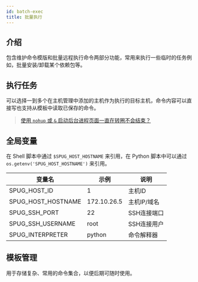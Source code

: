 ```yaml
---
id: batch-exec
title: 批量执行
---
```


## 介绍

包含维护命令模版和批量远程执行命令两部分功能，常用来执行一些临时的任务例如，批量安装/卸载某个依赖包等。

## 执行任务
可以选择一到多个在主机管理中添加的主机作为执行的目标主机，命令内容可以直接写也支持从模板中读取已保存的命令。
> [使用 `nohup` 或 `&` 启动后台进程页面一直在转圈不会结束？](/docs/install-error#使用-nohup-启动后台进程页面一直在转圈不会结束？)

## 全局变量
在 Shell 脚本中通过 `$SPUG_HOST_HOSTNAME` 来引用，在 Python 脚本中可以通过 `os.getenv('SPUG_HOST_HOSTNAME')` 来引用。

| 变量名 | 示例 | 说明 |
|--|--|--|
| SPUG_HOST_ID | 1 | 主机ID |
| SPUG_HOST_HOSTNAME | 172.10.26.5 | 主机IP/域名 |
| SPUG_SSH_PORT | 22 | SSH连接端口 |
| SPUG_SSH_USERNAME | root | SSH连接用户 |
| SPUG_INTERPRETER | python | 命令解释器 |

## 模板管理
用于存储复杂、常用的命令集合，以便后期可随时使用。